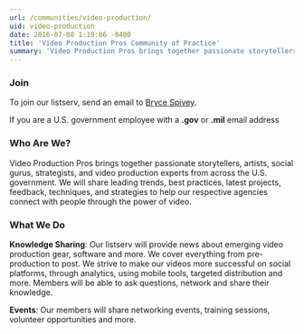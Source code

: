 ```yaml
---
url: /communities/video-production/
uid: video-production
date: 2016-07-08 1:19:06 -0400
title: 'Video Production Pros Community of Practice'
summary: 'Video Production Pros brings together passionate storytellers, artists, social gurus, strategists, and video production experts from across the U.S. government.'
---
```



### Join

To join our listserv, send an email to [Bryce Spivey](mailto:Kevin.Spivey@cfpb.gov?subject=Join%20Video%20Production%20Pros).

If you are a U.S. government employee with a **.gov** or **.mil** email address

### Who Are We?

Video Production Pros brings together passionate storytellers, artists, social gurus, strategists, and video production experts from across the U.S. government. We will share leading trends, best practices, latest projects, feedback, techniques, and strategies to help our respective agencies connect with people through the power of video.

### What We Do

**Knowledge Sharing**: Our listserv will provide news about emerging video production gear, software and more. We cover everything from pre-production to post. We strive to make our videos more successful on social platforms, through analytics, using mobile tools, targeted distribution and more. Members will be able to ask questions, network and share their knowledge.

**Events**: Our members will share networking events, training sessions, volunteer opportunities and more.
